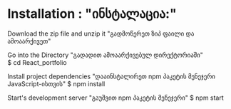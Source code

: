 # Installation : "ინსტალაცია:"

Download the zip file and unzip it "გადმოწერეთ ზიპ ფაილი და ამოაარქივეთ"

Go into the Directory "გადადით ამოაარქივებულ დირექტორიაში"</br>
$ cd React_portfolio

Install project dependencies "დააინსტალირეთ npm პაკეტის მენეჯერი JavaScript-ისთვის"
$ npm install

Start's development server "გაუშვით npm პაკეტის მენეჯერი"
$ npm start
